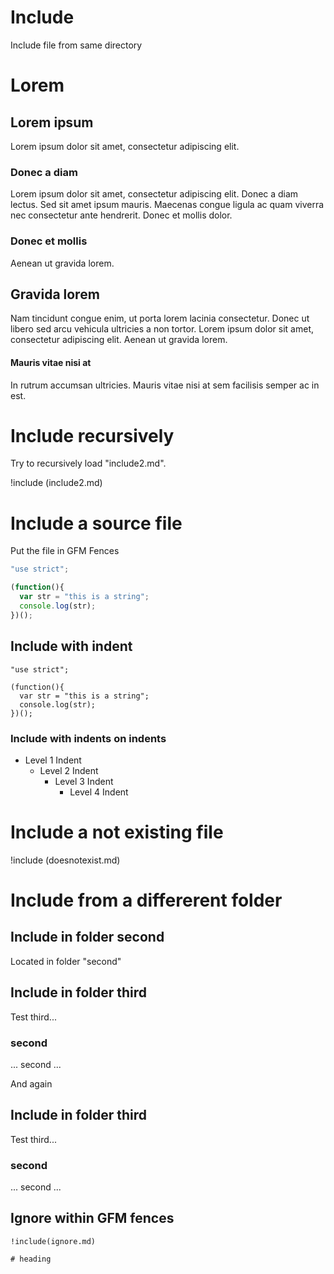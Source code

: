 # Include

Include file from same directory

# Lorem

## Lorem ipsum

Lorem ipsum dolor sit amet, consectetur adipiscing elit.

### Donec a diam

Lorem ipsum dolor sit amet, consectetur adipiscing elit. Donec a diam lectus. Sed sit amet ipsum mauris. Maecenas congue ligula ac quam viverra nec consectetur ante hendrerit. Donec et mollis dolor.

### Donec et mollis

Aenean ut gravida lorem.

## Gravida lorem

Nam tincidunt congue enim, ut porta lorem lacinia consectetur. Donec ut libero sed arcu vehicula ultricies a non tortor. Lorem ipsum dolor sit amet, consectetur adipiscing elit. Aenean ut gravida lorem.

#### Mauris vitae nisi at

In rutrum accumsan ultricies. Mauris vitae nisi at sem facilisis semper ac in est.

# Include recursively

Try to recursively load "include2.md".

!include (include2.md)

# Include a source file

Put the file in GFM Fences

```javascript
"use strict";

(function(){
  var str = "this is a string";
  console.log(str);
})();
```

## Include with indent

    "use strict";

    (function(){
      var str = "this is a string";
      console.log(str);
    })();

### Include with indents on indents

* Level 1 Indent
  * Level 2 Indent
    * Level 3 Indent
      * Level 4 Indent

# Include a not existing file

!include (doesnotexist.md)

# Include from a differerent folder

## Include in folder second

Located in folder "second"

## Include in folder third

Test third...

### second

... second ...

And again

## Include in folder third

Test third...

### second

... second ...

## Ignore within GFM fences

```text
!include(ignore.md)

# heading
```
